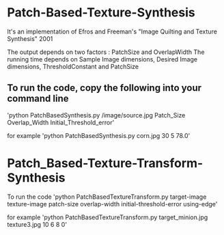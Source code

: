 # Patch-Based-Texture-Synthesis
It's an implementation of Efros and Freeman's "Image Quilting and Texture Synthesis" 2001

The output depends on two factors : PatchSize and OverlapWidth
The running time depends on Sample Image dimensions, Desired Image dimensions, ThresholdConstant and PatchSize

## To run the code, copy the following into your command line
'python PatchBasedSynthesis.py /image/source.jpg Patch_Size Overlap_Width Initial_Threshold_error'

for example
'python PatchBasedSynthesis.py corn.jpg 30 5 78.0'

# Patch_Based-Texture-Transform-Synthesis
To run the code
'python PatchBasedTextureTransform.py target-image texture-image patch-size overlap-width initial-threshold-error using-edge'

for example
'python PatchBasedTextureTransform.py target_minion.jpg texture3.jpg 10 6 8 0'

